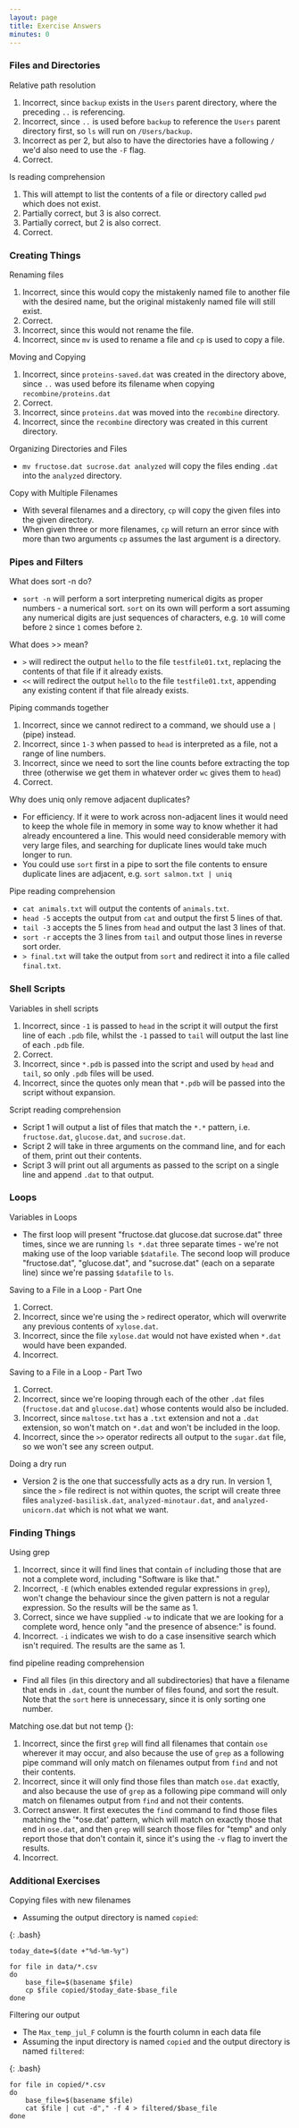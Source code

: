 ```yaml
---
layout: page
title: Exercise Answers
minutes: 0
---
```


### Files and Directories

Relative path resolution

1. Incorrect, since `backup` exists in the `Users` parent directory, where the preceding `..` is referencing.
2. Incorrect, since `..` is used before `backup` to reference the `Users` parent directory first, so `ls` will run on `/Users/backup`.
3. Incorrect as per 2, but also to have the directories have a following `/` we'd also need to use the `-F` flag.
4. Correct.

ls reading comprehension

1. This will attempt to list the contents of a file or directory called `pwd` which does not exist.
2. Partially correct, but 3 is also correct.
3. Partially correct, but 2 is also correct.
4. Correct.

### Creating Things

Renaming files

1. Incorrect, since this would copy the mistakenly named file to another file with the desired name, but the original mistakenly named file will still exist.
2. Correct.
3. Incorrect, since this would not rename the file.
4. Incorrect, since `mv` is used to rename a file and `cp` is used to copy a file.

Moving and Copying

1. Incorrect, since `proteins-saved.dat` was created in the directory above, since `..` was used before its filename when copying `recombine/proteins.dat`
2. Correct.
3. Incorrect, since `proteins.dat` was moved into the `recombine` directory.
4. Incorrect, since the `recombine` directory was created in this current directory.

Organizing Directories and Files

 - `mv fructose.dat sucrose.dat analyzed` will copy the files ending `.dat` into the `analyzed` directory.

Copy with Multiple Filenames

 - With several filenames and a directory, `cp` will copy the given files into the given directory.
 - When given three or more filenames, `cp` will return an error since with more than two arguments `cp` assumes the last argument is a directory.

### Pipes and Filters

What does sort -n do?

 - `sort -n` will perform a sort interpreting numerical digits as proper numbers - a numerical sort. `sort` on its own will
perform a sort assuming any numerical digits are just sequences of characters, e.g. `10` will come before `2` since `1` comes before `2`.

What does >> mean?

 - `>` will redirect the output `hello` to the file `testfile01.txt`, replacing the contents of that file if it already exists.
 - `<<` will redirect the output `hello` to the file `testfile01.txt`, appending any existing content if that file already exists.

Piping commands together

1. Incorrect, since we cannot redirect to a command, we should use a `|` (pipe) instead.
2. Incorrect, since `1-3` when passed to `head` is interpreted as a file, not a range of line numbers.
3. Incorrect, since we need to sort the line counts before extracting the top three (otherwise we get them in whatever order `wc` gives them to `head`)
4. Correct.

Why does uniq only remove adjacent duplicates?

 - For efficiency. If it were to work across non-adjacent lines it would need to keep the whole file in memory in some way to know whether it had already encountered a line. This would need considerable memory with very large files, and searching for duplicate lines would take much longer to run.
 - You could use `sort` first in a pipe to sort the file contents to ensure duplicate lines are adjacent, e.g. `sort salmon.txt | uniq`

Pipe reading comprehension

 - `cat animals.txt` will output the contents of `animals.txt`.
 - `head -5` accepts the output from `cat` and output the first 5 lines of that.
 - `tail -3` accepts the 5 lines from `head` and output the last 3 lines of that.
 - `sort -r` accepts the 3 lines from `tail` and output those lines in reverse sort order.
 - `> final.txt` will take the output from `sort` and redirect it into a file called `final.txt`.

### Shell Scripts

Variables in shell scripts

1. Incorrect, since `-1` is passed to `head` in the script it will output the first line of each `.pdb` file, whilst the `-1` passed to `tail` will output the last line of each `.pdb` file.
2. Correct.
3. Incorrect, since `*.pdb` is passed into the script and used by `head` and `tail`, so only `.pdb` files will be used.
4. Incorrect, since the quotes only mean that `*.pdb` will be passed into the script without expansion.

Script reading comprehension

 - Script 1 will output a list of files that match the `*.*` pattern, i.e. `fructose.dat`, `glucose.dat`, and `sucrose.dat`.
 - Script 2 will take in three arguments on the command line, and for each of them, print out their contents.
 - Script 3 will print out all arguments as passed to the script on a single line and append `.dat` to that output.

### Loops

Variables in Loops

 - The first loop will present "fructose.dat glucose.dat  sucrose.dat" three times, since we are running `ls *.dat` three separate times - we're not making use of the loop variable `$datafile`. The second loop will produce "fructose.dat", "glucose.dat", and "sucrose.dat" (each on a separate line) since we're passing `$datafile` to `ls`.

Saving to a File in a Loop - Part One

1. Correct.
2. Incorrect, since we're using the `>` redirect operator, which will overwrite any previous contents of `xylose.dat`.
3. Incorrect, since the file `xylose.dat` would not have existed when `*.dat` would have been expanded.
4. Incorrect.

Saving to a File in a Loop - Part Two

1. Correct.
2. Incorrect, since we're looping through each of the other `.dat` files (`fructose.dat` and `glucose.dat`) whose contents would also be included.
3. Incorrect, since `maltose.txt` has a `.txt` extension and not a `.dat` extension, so won't match on `*.dat` and won't be included in the loop.
4. Incorrect, since the `>>` operator redirects all output to the `sugar.dat` file, so we won't see any screen output.

Doing a dry run

- Version 2 is the one that successfully acts as a dry run. In version 1, since the `>` file redirect is not within quotes, the script will create three files `analyzed-basilisk.dat`, `analyzed-minotaur.dat`, and `analyzed-unicorn.dat` which is not what we want.

### Finding Things

Using grep

1. Incorrect, since it will find lines that contain `of` including those that are not a complete word, including "Software is like that."
2. Incorrect, `-E` (which enables extended regular expressions in `grep`), won't change the behaviour since the given pattern is not a regular expression. So the results will be the same as 1.
3. Correct, since we have supplied `-w` to indicate that we are looking for a complete word, hence only "and the presence of absence:" is found.
4. Incorrect. `-i` indicates we wish to do a case insensitive search which isn't required. The results are the same as 1.

find pipeline reading comprehension

- Find all files (in this directory and all subdirectories) that have a filename that ends in `.dat`, count the number of files found, and sort the result. Note that the `sort` here is unnecessary, since it is only sorting one number.

Matching ose.dat but not temp {}:

1. Incorrect, since the first `grep` will find all filenames that contain `ose` wherever it may occur, and also because the use of `grep` as a following pipe command will only match on filenames output from `find` and not their contents.
2. Incorrect, since it will only find those files than match `ose.dat` exactly, and also because the use of `grep` as a following pipe command will only match on filenames output from `find` and not their contents.
3. Correct answer. It first executes the `find` command to find those files matching the '*ose.dat' pattern, which will match on exactly those that end in `ose.dat`, and then `grep` will search those files for "temp" and only report those that don't contain it, since it's using the `-v` flag to invert the results.
4. Incorrect.

### Additional Exercises

Copying files with new filenames

- Assuming the output directory is named `copied`:

{: .bash}
~~~
today_date=$(date +"%d-%m-%y")

for file in data/*.csv
do
    base_file=$(basename $file)
    cp $file copied/$today_date-$base_file
done
~~~

Filtering our output

- The `Max_temp_jul_F` column is the fourth column in each data file
- Assuming the input directory is named `copied` and the output directory is named `filtered`:

{: .bash}
~~~
for file in copied/*.csv
do
    base_file=$(basename $file)
    cat $file | cut -d"," -f 4 > filtered/$base_file
done
~~~
